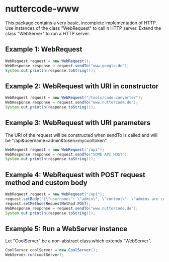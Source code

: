 # nuttercode-www

This package contains a very basic, incomplete implementation of HTTP. Use instances of the class "WebRequest" to call n HTTP server. Extend the class "WebServer" to run a HTTP server.

## Example 1: WebRequest

```java
WebRequest request = new WebRequest();
WebResponse response = request.sendTo("www.google.de");
System.out.println(response.toString());
```

## Example 2: WebRequest with URI in constructor

```java
WebRequest request = new WebRequest("/tools/code-converter");
WebResponse response = request.sendTo("www.nuttercode.de");
System.out.println(response.toString());
```

## Example 3: WebRequest with URI parameters

The URI of the request will be constructed when sendTo is called and will be "/api&username=admin&token=mycooltoken".

```java
WebRequest request = new WebRequest("/api");
WebResponse response = request.sendTo("SOME API HOST");
System.out.println(response.toString());
```

## Example 4: WebRequest with POST request method and custom body

```java
WebRequest request = new WebRequest("/api");
request.setBody("{\"username\": \"admin\", \"content\": \"admins are cool\"}");
request.setMethod(RequestMethod.POST);
WebResponse response = request.sendTo("www.nuttercode.de");
System.out.println(response.toString());
```

## Example 5: Run a WebServer instance

Let "CoolServer" be a non-abstract class which extends "WebServer".

```java
CoolServer coolServer = new CoolServer();
WebServer.run(coolServer);
```
